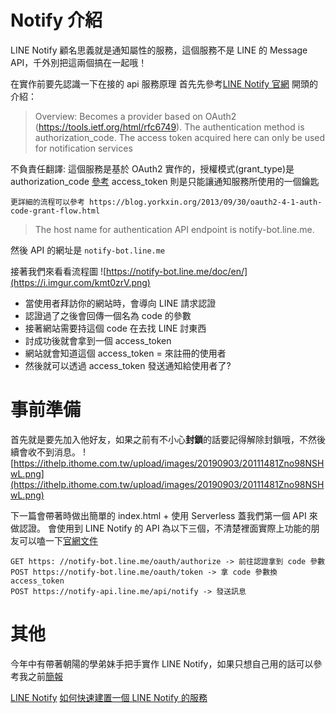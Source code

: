 # Notify 介紹

LINE Notify 顧名思義就是通知屬性的服務，這個服務不是 LINE 的 Message API，千外別把這兩個搞在一起哦！

在實作前要先認識一下在接的 api 服務原理
首先先參考[LINE Notify 官網](https://notify-bot.line.me/doc/en/)
開頭的介紹：

> Overview: Becomes a provider based on OAuth2 (https://tools.ietf.org/html/rfc6749). The authentication method is authorization_code. The access token acquired here can only be used for notification services

不負責任翻譯: 這個服務是基於 OAuth2 實作的，授權模式(grant_type)是 authorization_code [參考](http://www.ruanyifeng.com/blog/2014/05/oauth_2_0.html)
access_token 則是只能讓通知服務所使用的一個鑰匙

```
更詳細的流程可以參考 https://blog.yorkxin.org/2013/09/30/oauth2-4-1-auth-code-grant-flow.html
```

> The host name for authentication API endpoint is notify-bot.line.me.

然後 API 的網址是 `notify-bot.line.me`

接著我們來看看流程圖
![https://notify-bot.line.me/doc/en/](https://i.imgur.com/kmt0zrV.png)

- 當使用者拜訪你的網站時，會導向 LINE 請求認證
- 認證過了之後會回傳一個名為 code 的參數
- 接著網站需要持這個 code 在去找 LINE 討東西
- 討成功後就會拿到一個 access_token
- 網站就會知道這個 access_token = 來註冊的使用者
- 然後就可以透過 access_token 發送通知給使用者了?

# 事前準備

首先就是要先加入他好友，如果之前有不小心**封鎖**的話要記得解除封鎖哦，不然後續會收不到消息。
![https://ithelp.ithome.com.tw/upload/images/20190903/20111481Zno98NSHwL.png](https://ithelp.ithome.com.tw/upload/images/20190903/20111481Zno98NSHwL.png)

下一篇會帶著時做出簡單的 index.html + 使用 Serverless 蓋我們第一個 API 來做認證。
會使用到 LINE Notify 的 API 為以下三個，不清楚裡面實際上功能的朋友可以嗑一下[官網文件](https://notify-bot.line.me/doc/en/)

```javascript=
GET https: //notify-bot.line.me/oauth/authorize -> 前往認證拿到 code 參數
POST https://notify-bot.line.me/oauth/token -> 拿 code 參數換 access_token
POST https://notify-api.line.me/api/notify -> 發送訊息
```

# 其他

今年中有帶著朝陽的學弟妹手把手實作 LINE Notify，如果只想自己用的話可以參考我之前[簡報](https://www.slideshare.net/JiaYuLin6/step-by-step-to-use-line-notify-20190527)

[LINE Notify](https://notify-bot.line.me/zh_TW/)
[如何快速建置一個 LINE Notify 的服務](https://www.evanlin.com/go-line-notify/)
